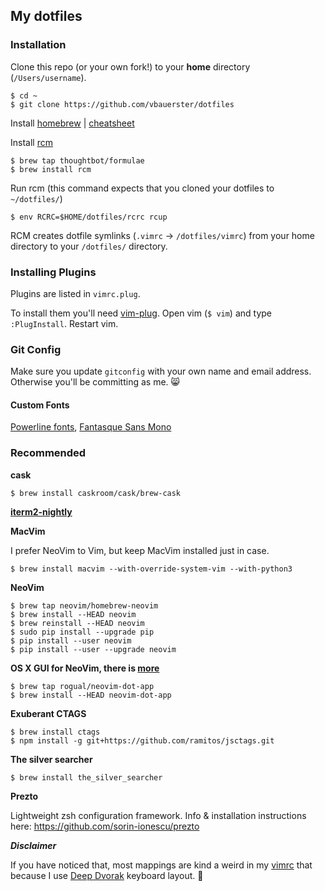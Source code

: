 ## My dotfiles

### Installation

Clone this repo (or your own fork!) to your **home** directory (`/Users/username`).
```
$ cd ~
$ git clone https://github.com/vbauerster/dotfiles
```

Install [homebrew](http://brew.sh/) | [cheatsheet](http://ricostacruz.com/cheatsheets/homebrew.html)

Install [rcm](https://thoughtbot.github.io/rcm)
```
$ brew tap thoughtbot/formulae
$ brew install rcm
```

Run rcm (this command expects that you cloned your dotfiles to `~/dotfiles/`)
```
$ env RCRC=$HOME/dotfiles/rcrc rcup
```
RCM creates dotfile symlinks (`.vimrc` -> `/dotfiles/vimrc`) from your home directory to your `/dotfiles/` directory.

### Installing Plugins
Plugins are listed in `vimrc.plug`.

To install them you'll need [vim-plug](https://github.com/junegunn/vim-plug). Open vim (`$ vim`) and type `:PlugInstall`. Restart vim.

### Git Config
Make sure you update ```gitconfig``` with your own name and email address. Otherwise you'll be committing as me. :smile_cat:

#### Custom Fonts
[Powerline fonts](https://github.com/powerline/fonts),
[Fantasque Sans Mono](https://github.com/belluzj/fantasque-sans)

### Recommended

**cask**
```
$ brew install caskroom/cask/brew-cask
```

**[iterm2-nightly](http://iterm2.com/nightly/latest)**

**MacVim**

I prefer NeoVim to Vim, but keep MacVim installed just in case.
```
$ brew install macvim --with-override-system-vim --with-python3
```

**NeoVim**
```
$ brew tap neovim/homebrew-neovim
$ brew install --HEAD neovim
$ brew reinstall --HEAD neovim
$ sudo pip install --upgrade pip
$ pip install --user neovim
$ pip install --user --upgrade neovim
```

**OS X GUI for NeoVim, there is [more](https://github.com/neovim/neovim/wiki/Related-projects)**
```
$ brew tap rogual/neovim-dot-app
$ brew install --HEAD neovim-dot-app
```

**Exuberant CTAGS**
```
$ brew install ctags
$ npm install -g git+https://github.com/ramitos/jsctags.git
```

**The silver searcher**
```
$ brew install the_silver_searcher
```

**Prezto**

Lightweight zsh configuration framework. Info & installation instructions here: https://github.com/sorin-ionescu/prezto

***Disclaimer***

If you have noticed that, most mappings are kind a weird in my [vimrc](https://github.com/vbauerster/dotfiles/blob/master/config/nvim/init.vim)
that because I use [Deep Dvorak](https://github.com/vbauerster/DeepDvorak) keyboard layout. :banana:
